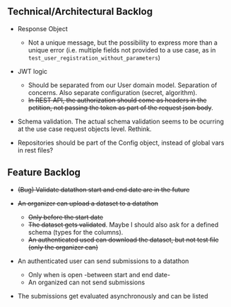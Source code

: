 
## Technical/Architectural Backlog

 * Response Object
   - Not a unique message, but the possibility to express more than a unique error (i.e. multiple fields not provided to a use case, as in `test_user_registration_without_parameters`)

 * JWT logic
   - Should be separated from our User domain model. Separation of concerns. Also separate configuration (secret, algorithm).
   - ~~In REST API, the authorization should come as headers in the petition, not passing the token as part of the request json body~~.

 * Schema validation. The actual schema validation seems to be ocurring at the use case request objects level. Rethink.

 * Repositories should be part of the Config object, instead of global vars in rest files?

## Feature Backlog

 * ~~(Bug) Validate datathon start and end date are in the future~~

 * ~~An organizer can upload a dataset to a datathon~~
   - ~~Only before the start date~~
   - ~~The dataset gets validated~~. Maybe I should also ask for a defined schema (types for the columns).
   - ~~An authenticated used can download the dataset, but not test file (only the organizer can)~~

 * An authenticated user can send submissions to a datathon
   - Only when is open -between start and end date-
   - An organized can not send submissions

 * The submissions get evaluated asynchronously and can be listed
